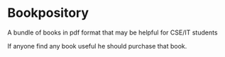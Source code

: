 # Bookpository
A bundle of books in pdf format that may be helpful for CSE/IT students

If anyone find any book useful he should purchase that book.
